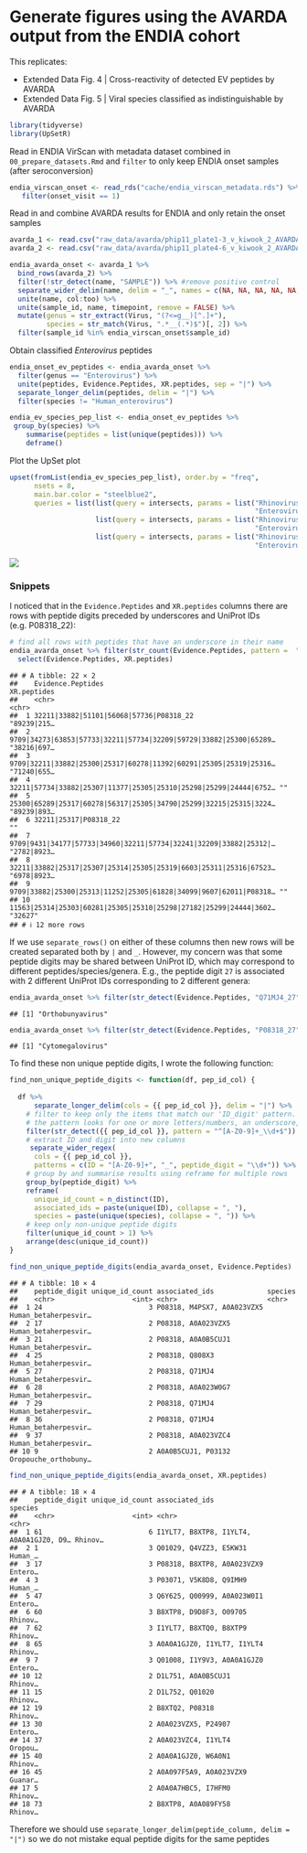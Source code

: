 
# Generate figures using the AVARDA output from the ENDIA cohort

This replicates:

- Extended Data Fig. 4 \| Cross-reactivity of detected EV peptides by
  AVARDA
- Extended Data Fig. 5 \| Viral species classified as indistinguishable
  by AVARDA

``` r
library(tidyverse)
library(UpSetR)
```

Read in ENDIA VirScan with metadata dataset combined in
`00_prepare_datasets.Rmd` and `filter` to only keep ENDIA onset samples
(after seroconversion)

``` r
endia_virscan_onset <- read_rds("cache/endia_virscan_metadata.rds") %>% 
   filter(onset_visit == 1)
```

Read in and combine AVARDA results for ENDIA and only retain the onset
samples

``` r
avarda_1 <- read.csv("raw_data/avarda/phip11_plate1-3_v_kiwook_2_AVARDA_compiled_full_output.csv", header = TRUE)
avarda_2 <- read.csv("raw_data/avarda/phip11_plate4-6_v_kiwook_2_AVARDA_compiled_full_output.csv", header = TRUE)

endia_avarda_onset <- avarda_1 %>% 
  bind_rows(avarda_2) %>% 
  filter(!str_detect(name, "SAMPLE")) %>% #remove positive control
  separate_wider_delim(name, delim = "_", names = c(NA, NA, NA, NA, NA, "col", "to", "merge", "too", "timepoint")) %>% 
  unite(name, col:too) %>% 
  unite(sample_id, name, timepoint, remove = FALSE) %>% 
  mutate(genus = str_extract(Virus, "(?<=g__)[^.]+"),
         species = str_match(Virus, ".*__(.*)$")[, 2]) %>% 
  filter(sample_id %in% endia_virscan_onset$sample_id)
```

Obtain classified *Enterovirus* peptides

``` r
endia_onset_ev_peptides <- endia_avarda_onset %>% 
  filter(genus == "Enterovirus") %>% 
  unite(peptides, Evidence.Peptides, XR.peptides, sep = "|") %>%
  separate_longer_delim(peptides, delim = "|") %>% 
  filter(species != "Human_enterovirus")

endia_ev_species_pep_list <- endia_onset_ev_peptides %>% 
 group_by(species) %>% 
    summarise(peptides = list(unique(peptides))) %>% 
    deframe()
```

Plot the UpSet plot

``` r
upset(fromList(endia_ev_species_pep_list), order.by = "freq",
      nsets = 8,
      main.bar.color = "steelblue2",
      queries = list(list(query = intersects, params = list("Rhinovirus_A",  "Rhinovirus_B","Enterovirus_B", "Enterovirus_C", "Enterovirus_D", 
                                                            "Enterovirus_A", "Enterovirus_H", "Rhinovirus_C"), color = "violetred3", active = TRUE),
                     list(query = intersects, params = list("Rhinovirus_A",  "Rhinovirus_B","Enterovirus_B", "Enterovirus_C", "Enterovirus_D", 
                                                            "Enterovirus_A"), color = "tomato", active = TRUE),
                     list(query = intersects, params = list("Rhinovirus_A",  "Rhinovirus_B","Enterovirus_B", "Enterovirus_C", "Enterovirus_D", 
                                                            "Enterovirus_A", "Rhinovirus_C"), color = "darkolivegreen3", active = TRUE)))
```

![](04_avarda_figures_cross_reactivity_files/figure-gfm/unnamed-chunk-5-1.png)<!-- -->

### Snippets

I noticed that in the `Evidence.Peptides` and `XR.peptides` columns
there are rows with peptide digits preceded by underscores and UniProt
IDs (e.g. P08318_22):

``` r
# find all rows with peptides that have an underscore in their name
endia_avarda_onset %>% filter(str_count(Evidence.Peptides, pattern =  "_") > 0) %>% 
  select(Evidence.Peptides, XR.peptides)
```

    ## # A tibble: 22 × 2
    ##    Evidence.Peptides                                                 XR.peptides
    ##    <chr>                                                             <chr>      
    ##  1 32211|33882|51101|56068|57736|P08318_22                           "89239|215…
    ##  2 9709|34273|63853|57733|32211|57734|32209|59729|33882|25300|65289… "38216|697…
    ##  3 9709|32211|33882|25300|25317|60278|11392|60291|25305|25319|25316… "71240|655…
    ##  4 32211|57734|33882|25307|11377|25305|25310|25298|25299|24444|6752… ""         
    ##  5 25300|65289|25317|60278|56317|25305|34790|25299|32215|25315|3224… "89239|893…
    ##  6 32211|25317|P08318_22                                             ""         
    ##  7 9709|9431|34177|57733|34960|32211|57734|32241|32209|33882|25312|… "2782|8923…
    ##  8 32211|33882|25317|25307|25314|25305|25319|6603|25311|25316|67523… "6978|8923…
    ##  9 9709|33882|25300|25313|11252|25305|61828|34099|9607|62011|P08318… ""         
    ## 10 11563|25314|25303|60281|25305|25310|25298|27182|25299|24444|3602… "32627"    
    ## # ℹ 12 more rows

If we use `separate_rows()` on either of these columns then new rows
will be created separated both by `|` and `_`. However, my concern was
that some peptide digits may be shared between UniProt ID, which may
correspond to different peptides/species/genera. E.g., the peptide digit
`27` is associated with 2 different UniProt IDs corresponding to 2
different genera:

``` r
endia_avarda_onset %>% filter(str_detect(Evidence.Peptides, "Q71MJ4_27")) %>% pull(genus)
```

    ## [1] "Orthobunyavirus"

``` r
endia_avarda_onset %>% filter(str_detect(Evidence.Peptides, "P08318_27")) %>% pull(genus) %>% unique()
```

    ## [1] "Cytomegalovirus"

To find these non unique peptide digits, I wrote the following function:

``` r
find_non_unique_peptide_digits <- function(df, pep_id_col) {
  
  df %>%
      separate_longer_delim(cols = {{ pep_id_col }}, delim = "|") %>%
    # filter to keep only the items that match our 'ID_digit' pattern.
    # the pattern looks for one or more letters/numbers, an underscore, and one or more digits.
    filter(str_detect({{ pep_id_col }}, pattern = "^[A-Z0-9]+_\\d+$")) %>%
    # extract ID and digit into new columns
     separate_wider_regex(
      cols = {{ pep_id_col }},
      patterns = c(ID = "[A-Z0-9]+", "_", peptide_digit = "\\d+")) %>%
    # group by and summarise results using reframe for multiple rows
    group_by(peptide_digit) %>%
    reframe(
      unique_id_count = n_distinct(ID),
      associated_ids = paste(unique(ID), collapse = ", "),
      species = paste(unique(species), collapse = ", ")) %>%
    # keep only non-unique peptide digits
    filter(unique_id_count > 1) %>%
    arrange(desc(unique_id_count))
}
```

``` r
find_non_unique_peptide_digits(endia_avarda_onset, Evidence.Peptides)
```

    ## # A tibble: 10 × 4
    ##    peptide_digit unique_id_count associated_ids             species             
    ##    <chr>                   <int> <chr>                      <chr>               
    ##  1 24                          3 P08318, M4PSX7, A0A023VZX5 Human_betaherpesvir…
    ##  2 17                          2 P08318, A0A023VZX5         Human_betaherpesvir…
    ##  3 21                          2 P08318, A0A0B5CUJ1         Human_betaherpesvir…
    ##  4 25                          2 P08318, Q808X3             Human_betaherpesvir…
    ##  5 27                          2 P08318, Q71MJ4             Human_betaherpesvir…
    ##  6 28                          2 P08318, A0A023W0G7         Human_betaherpesvir…
    ##  7 29                          2 P08318, Q71MJ4             Human_betaherpesvir…
    ##  8 36                          2 P08318, Q71MJ4             Human_betaherpesvir…
    ##  9 37                          2 P08318, A0A023VZC4         Human_betaherpesvir…
    ## 10 9                           2 A0A0B5CUJ1, P03132         Oropouche_orthobuny…

``` r
find_non_unique_peptide_digits(endia_avarda_onset, XR.peptides)
```

    ## # A tibble: 18 × 4
    ##    peptide_digit unique_id_count associated_ids                          species
    ##    <chr>                   <int> <chr>                                   <chr>  
    ##  1 61                          6 I1YLT7, B8XTP8, I1YLT4, A0A0A1GJZ0, D9… Rhinov…
    ##  2 1                           3 Q01029, Q4VZZ3, E5KW31                  Human_…
    ##  3 17                          3 P08318, B8XTP8, A0A023VZX9              Entero…
    ##  4 3                           3 P03071, V5K8D8, Q9IMH9                  Human_…
    ##  5 47                          3 Q6Y625, Q00999, A0A023W0I1              Entero…
    ##  6 60                          3 B8XTP8, D9D8F3, O09705                  Rhinov…
    ##  7 62                          3 I1YLT7, B8XTQ0, B8XTP9                  Rhinov…
    ##  8 65                          3 A0A0A1GJZ0, I1YLT7, I1YLT4              Rhinov…
    ##  9 7                           3 Q01008, I1Y9V3, A0A0A1GJZ0              Entero…
    ## 10 12                          2 D1L751, A0A0B5CUJ1                      Rhinov…
    ## 11 15                          2 D1L752, Q01020                          Rhinov…
    ## 12 19                          2 B8XTQ2, P08318                          Rhinov…
    ## 13 30                          2 A0A023VZX5, P24907                      Entero…
    ## 14 37                          2 A0A023VZC4, I1YLT4                      Oropou…
    ## 15 40                          2 A0A0A1GJZ0, W6A0N1                      Rhinov…
    ## 16 45                          2 A0A097F5A9, A0A023VZX9                  Guanar…
    ## 17 5                           2 A0A0A7HBC5, I7HFM0                      Rhinov…
    ## 18 73                          2 B8XTP8, A0A089FY58                      Rhinov…

Therefore we should use
`separate_longer_delim(peptide_column, delim = "|")` so we do not
mistake equal peptide digits for the same peptides
